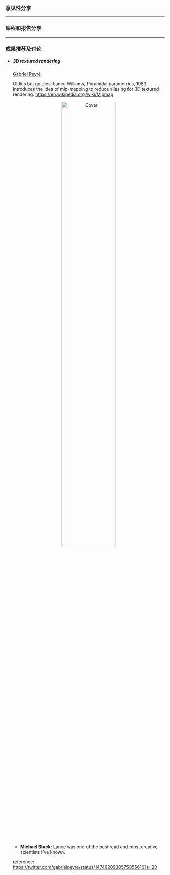 ### 意见性分享

***

### 课程和报告分享

***

### 成果推荐及讨论

- ##### 3D textured rendering

  [Gabriel Peyré](https://twitter.com/gabrielpeyre)
  
  Oldies but goldies: Lance Williams, Pyramidal parametrics, 1983. Introduces the idea of mip-mapping to reduce aliasing for 3D textured rendering. https://en.wikipedia.org/wiki/Mipmap
  
  <div align=center><img src="https://pbs.twimg.com/media/FG4bO_PWYAcZ_Wc?format=jpg&name=large" alt="Cover" width="60%"/></div>
  
  - **Michael Black:** Lance was one of the best read and most creative scientists I’ve known.

  reference: https://twitter.com/gabrielpeyre/status/1474620930575855616?s=20
